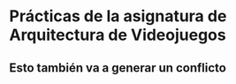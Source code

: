# Prácticas de la asignatura de Arquitectura de Videojuegos

## Esto también va a generar un conflicto